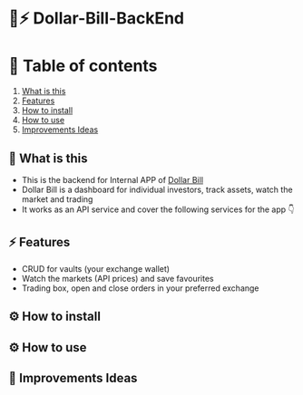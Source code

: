 # 💸⚡️ Dollar-Bill-BackEnd
# 📘 Table of contents
1. [What is this](#-what-is-this)
2. [Features](#%EF%B8%8F-features)
3. [How to install](#%EF%B8%8F-how-to-install)
4. [How to use](#%EF%B8%8F-how-to-use)
4. [Improvements Ideas](#-improvements-ideas)

## 💸 What is this
- This is the backend for Internal APP of [Dollar Bill](https://github.com/RolandoDrRobot/Research-Dollar-Bill)
- Dollar Bill is a dashboard for individual investors, track assets, watch the market and trading
- It works as an API service and cover the following services for the app 👇

## ⚡️ Features
- CRUD for vaults (your exchange wallet) 
- Watch the markets (API prices) and save favourites
- Trading box, open and close orders in your preferred exchange


## ⚙️ How to install


## ⚙️ How to use


## 📘 Improvements Ideas

